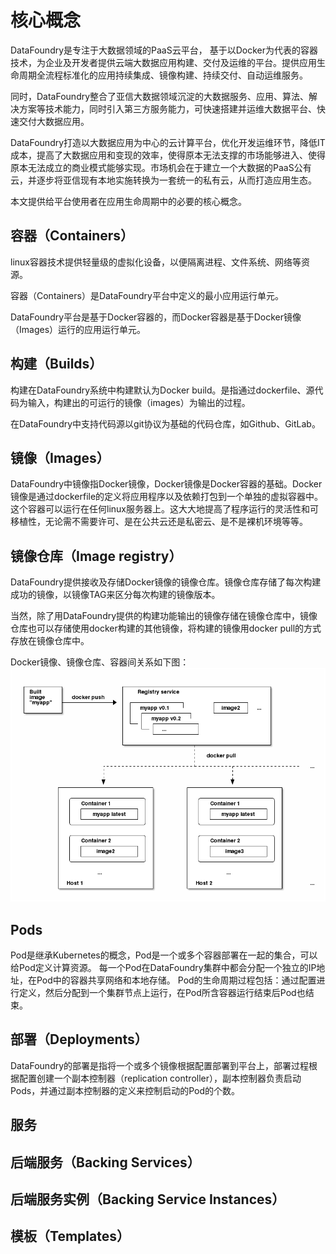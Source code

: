 # 核心概念

DataFoundry是专注于大数据领域的PaaS云平台， 基于以Docker为代表的容器技术，为企业及开发者提供云端大数据应用构建、交付及运维的平台。提供应用生命周期全流程标准化的应用持续集成、镜像构建、持续交付、自动运维服务。

同时，DataFoundry整合了亚信大数据领域沉淀的大数据服务、应用、算法、解决方案等技术能力，同时引入第三方服务能力，可快速搭建并运维大数据平台、快速交付大数据应用。

DataFoundry打造以大数据应用为中心的云计算平台，优化开发运维环节，降低IT成本，提高了大数据应用和变现的效率，使得原本无法支撑的市场能够进入、使得原本无法成立的商业模式能够实现。市场机会在于建立一个大数据的PaaS公有云，并逐步将亚信现有本地实施转换为一套统一的私有云，从而打造应用生态。

本文提供给平台使用者在应用生命周期中的必要的核心概念。
    
## 容器（Containers）

linux容器技术提供轻量级的虚拟化设备，以便隔离进程、文件系统、网络等资源。

容器（Containers）是DataFoundry平台中定义的最小应用运行单元。

DataFoundry平台是基于Docker容器的，而Docker容器是基于Docker镜像（Images）运行的应用运行单元。
    
## 构建（Builds）

构建在DataFoundry系统中构建默认为Docker build。是指通过dockerfile、源代码为输入，构建出的可运行的镜像（images）为输出的过程。

在DataFoundry中支持代码源以git协议为基础的代码仓库，如Github、GitLab。
    
## 镜像（Images）
    
DataFoundry中镜像指Docker镜像，Docker镜像是Docker容器的基础。Docker镜像是通过dockerfile的定义将应用程序以及依赖打包到一个单独的虚拟容器中。这个容器可以运行在任何linux服务器上。这大大地提高了程序运行的灵活性和可移植性，无论需不需要许可、是在公共云还是私密云、是不是裸机环境等等。
    
## 镜像仓库（Image registry）
    
DataFoundry提供接收及存储Docker镜像的镜像仓库。镜像仓库存储了每次构建成功的镜像，以镜像TAG来区分每次构建的镜像版本。

当然，除了用DataFoundry提供的构建功能输出的镜像存储在镜像仓库中，镜像仓库也可以存储使用docker构建的其他镜像，将构建的镜像用docker pull的方式存放在镜像仓库中。

Docker镜像、镜像仓库、容器间关系如下图：
![](registry.png)
## Pods

Pod是继承Kubernetes的概念，Pod是一个或多个容器部署在一起的集合，可以给Pod定义计算资源。
每一个Pod在DataFoundry集群中都会分配一个独立的IP地址，在Pod中的容器共享网络和本地存储。
Pod的生命周期过程包括：通过配置进行定义，然后分配到一个集群节点上运行，在Pod所含容器运行结束后Pod也结束。

## 部署（Deployments）

DataFoundry的部署是指将一个或多个镜像根据配置部署到平台上，部署过程根据配置创建一个副本控制器（replication controller），副本控制器负责启动Pods，并通过副本控制器的定义来控制启动的Pod的个数。
    
## 服务


## 后端服务（Backing Services）
## 后端服务实例（Backing Service Instances）
## 模板（Templates）






